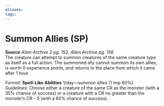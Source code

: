 ```yaml
---
aliases: 
tags: 
---
```


# Summon Allies (SP)

**Source** _Alien Archive 2 pg. 152_, _Alien Archive pg. 156_  
The creature can attempt to summon creatures of the same creature type as itself as a full action. The summoned ally cannot summon its own allies, is worth 0 experience points, and returns to the place from which it came after 1 hour.

_Format_: **Spell-Like Abilities** 1/day—summon allies (1 imp 60%).  
_Guidelines_: Choose either a creature of the same CR as the monster (with a 35% chance of success) or a creature with a CR no greater than the monster’s CR – 5 (with a 60% chance of success).
